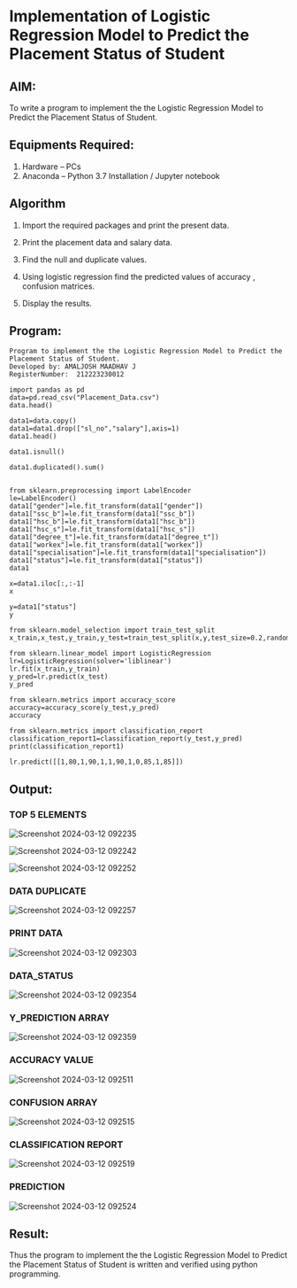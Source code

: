 # Implementation of Logistic Regression Model to Predict the Placement Status of Student

## AIM:
To write a program to implement the the Logistic Regression Model to Predict the Placement Status of Student.

## Equipments Required:
1. Hardware – PCs
2. Anaconda – Python 3.7 Installation / Jupyter notebook

## Algorithm
1. Import the required packages and print the present data.

2. Print the placement data and salary data.

3. Find the null and duplicate values.

4. Using logistic regression find the predicted values of accuracy , confusion matrices.

5. Display the results.


## Program:

```
Program to implement the the Logistic Regression Model to Predict the Placement Status of Student.
Developed by: AMALJOSH MAADHAV J
RegisterNumber:  212223230012

import pandas as pd
data=pd.read_csv("Placement_Data.csv")
data.head()

data1=data.copy()
data1=data1.drop(["sl_no","salary"],axis=1)
data1.head()

data1.isnull()

data1.duplicated().sum()


from sklearn.preprocessing import LabelEncoder
le=LabelEncoder()
data1["gender"]=le.fit_transform(data1["gender"])
data1["ssc_b"]=le.fit_transform(data1["ssc_b"])
data1["hsc_b"]=le.fit_transform(data1["hsc_b"])
data1["hsc_s"]=le.fit_transform(data1["hsc_s"])
data1["degree_t"]=le.fit_transform(data1["degree_t"])
data1["workex"]=le.fit_transform(data1["workex"])
data1["specialisation"]=le.fit_transform(data1["specialisation"])
data1["status"]=le.fit_transform(data1["status"])
data1

x=data1.iloc[:,:-1]
x

y=data1["status"]
y
```
```
from sklearn.model_selection import train_test_split
x_train,x_test,y_train,y_test=train_test_split(x,y,test_size=0.2,random_state=0)

from sklearn.linear_model import LogisticRegression
lr=LogisticRegression(solver='liblinear')
lr.fit(x_train,y_train)
y_pred=lr.predict(x_test)
y_pred

from sklearn.metrics import accuracy_score
accuracy=accuracy_score(y_test,y_pred)
accuracy

from sklearn.metrics import classification_report
classification_report1=classification_report(y_test,y_pred)
print(classification_report1)

lr.predict([[1,80,1,90,1,1,90,1,0,85,1,85]])
```
## Output:

### TOP 5 ELEMENTS
![Screenshot 2024-03-12 092235](https://github.com/amal-2006/Implementation-of-Logistic-Regression-Model-to-Predict-the-Placement-Status-of-Student/assets/148410730/4b9a5539-5a71-4069-ab35-a810550d06ac)

![Screenshot 2024-03-12 092242](https://github.com/amal-2006/Implementation-of-Logistic-Regression-Model-to-Predict-the-Placement-Status-of-Student/assets/148410730/a54430e9-e9e1-45c6-a6c3-288d02355050)

![Screenshot 2024-03-12 092252](https://github.com/amal-2006/Implementation-of-Logistic-Regression-Model-to-Predict-the-Placement-Status-of-Student/assets/148410730/5b8eb7e7-79d8-43ec-938c-322844a523eb)
### DATA DUPLICATE
![Screenshot 2024-03-12 092257](https://github.com/amal-2006/Implementation-of-Logistic-Regression-Model-to-Predict-the-Placement-Status-of-Student/assets/148410730/195bc4ec-ad03-4b51-a57b-bc200c43325a)

### PRINT DATA
![Screenshot 2024-03-12 092303](https://github.com/amal-2006/Implementation-of-Logistic-Regression-Model-to-Predict-the-Placement-Status-of-Student/assets/148410730/1f8f6994-11bc-42b9-8e76-d0b174fdbcf5)

### DATA_STATUS
![Screenshot 2024-03-12 092354](https://github.com/amal-2006/Implementation-of-Logistic-Regression-Model-to-Predict-the-Placement-Status-of-Student/assets/148410730/942198b9-6ddb-44a4-abc8-9c5c11a5e9f0)

### Y_PREDICTION ARRAY
![Screenshot 2024-03-12 092359](https://github.com/amal-2006/Implementation-of-Logistic-Regression-Model-to-Predict-the-Placement-Status-of-Student/assets/148410730/b0874ebf-c4e9-4c0b-84f3-a8b4a00f521d)

### ACCURACY VALUE
![Screenshot 2024-03-12 092511](https://github.com/amal-2006/Implementation-of-Logistic-Regression-Model-to-Predict-the-Placement-Status-of-Student/assets/148410730/77246ff1-713d-430f-b61a-a2c15ae1fef9)

### CONFUSION ARRAY
![Screenshot 2024-03-12 092515](https://github.com/amal-2006/Implementation-of-Logistic-Regression-Model-to-Predict-the-Placement-Status-of-Student/assets/148410730/a00c9ad8-5c04-4cd2-b7ab-041cf83a07b6)

### CLASSIFICATION REPORT
![Screenshot 2024-03-12 092519](https://github.com/amal-2006/Implementation-of-Logistic-Regression-Model-to-Predict-the-Placement-Status-of-Student/assets/148410730/12ee591c-cc9d-4e00-92ef-0f47fb6c057c)

### PREDICTION
![Screenshot 2024-03-12 092524](https://github.com/amal-2006/Implementation-of-Logistic-Regression-Model-to-Predict-the-Placement-Status-of-Student/assets/148410730/feb9a481-bfe6-4859-8f03-a4c0c582f4b1)

## Result:
Thus the program to implement the the Logistic Regression Model to Predict the Placement Status of Student is written and verified using python programming.
